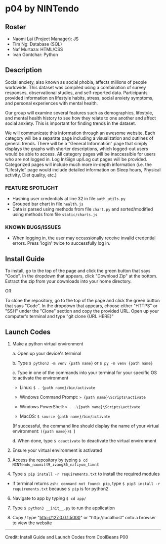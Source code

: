 # p04 by NINTendo

## Roster
- Naomi Lai (Project Manager): JS
- Tim Ng: Database (SQL)
- Naf Murtaza: HTML/CSS
- Ivan Gontchar: Python

## Description
Social anxiety, also known as social phobia, affects millions of people worldwide. This dataset was compiled using a combination of survey responses, observational studies, and self-reported data. Participants provided information on lifestyle habits, stress, social anxiety symptoms, and personal experiences with mental health. 

Our group will examine several features such as demographics, lifestyle, and mental health history to see how they relate to one another and affect social anxiety. This is important for finding trends in the dataset. 

We will communicate this information through an awesome website. Each category will be a separate page including a visualization and outlines of general trends. There will be a “General Information” page that simply displays the graphs with shorter descriptions, which logged-out users would be able to access. All category pages will be inaccessible for users who are not logged in. Log In/Sign up/Log out pages will be provided. Categorized pages will include much more in-depth information (i.e. the “Lifestyle” page would include detailed information on Sleep hours, Physical activity, Diet quality, etc.)

### FEATURE SPOTLIGHT
* Hashing user credentials at line 32 in file `auth_utils.py`
* Grouped bar chart in file `health.js`
* Data is parsed using methods from file `chart.py` and sorted/modified using methods from file `static/charts.js`

### KNOWN BUGS/ISSUES
* When logging in, the user may occassionally receive invalid credential errors. Press 'login' twice to successfully log in. 



## Install Guide
  To install, go to the top of the page and click the green button that says "Code". In the dropdown that appears, click "Download Zip" at the bottom. Extract the zip from your downloads into your home directory. <br>

OR
  
  To clone the repository, go to the top of the page and click the green button that says "Code". In the dropdown that appears, choose either "HTTPS" or "SSH" under the "Clone" section and copy the provided URL. Open up your computer's terminal and type "git clone {URL HERE}"
  
## Launch Codes
  1. Make a python virtual environment

      a. Open up your device's terminal

      b. Type ```$ python3 -m venv {path name}``` or ```$ py -m venv {path name}```

      c. Type in one of the commands into your terminal for your specific OS to activate the environment

      - Linux: ```$ . {path name}/bin/activate```
    
      - Windows Command Prompt: ```> {path name}\Scripts\activate```

      - Windows PowerShell: ```> . .\{path name}\Scripts\activate```

      - MacOS: ```$ source {path name}/bin/activate```

      (If successful, the command line should display the name of your virtual environment: ```({path name})$ ```)

      d. When done, type ```$ deactivate``` to deactivate the virtual environment

  3. Ensure your virtual environment is activated

  4. Access the repository by typing ```$ cd NINTendo_naomil49_ivang86_nafiyum_timn3```

  5. Type ```$ pip install -r requirements.txt``` to install the required modules

 - If terminal returns ```zsh: command not found: pip```, type ```$ pip3 install -r requirements.txt``` because ```$ pip``` is for python2.

  6. Navigate to app by typing ```$ cd app/```
    
  8. Type ```$ python3 __init__.py``` to run the application

  9. Copy / type "http://127.0.0.1:5000" or "http://localhost" onto a browser to view the website

----
Credit: Install Guide and Launch Codes from CoolBeans P00
